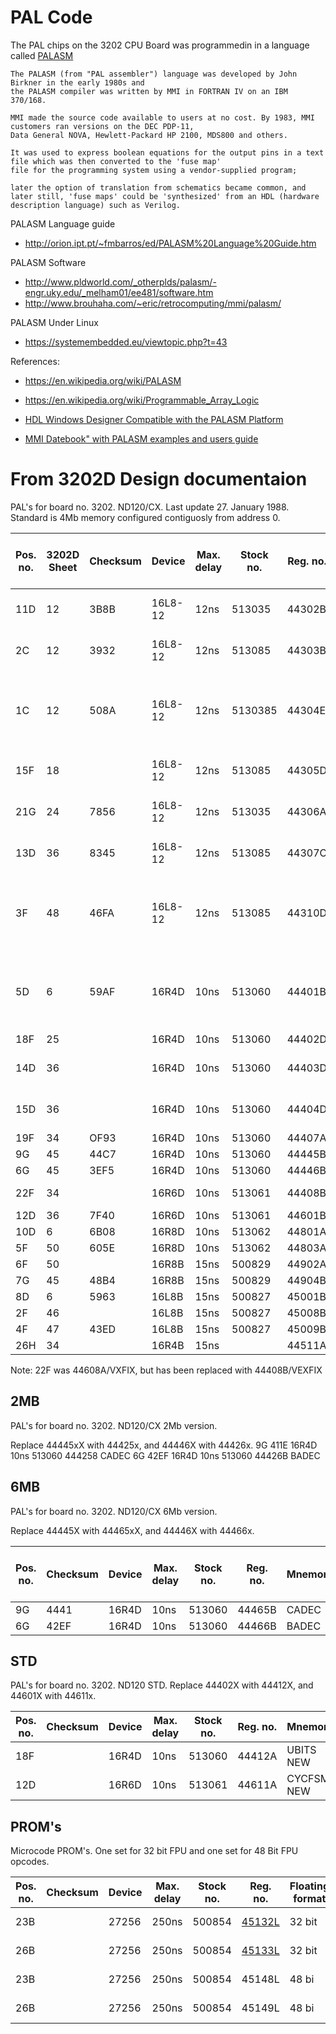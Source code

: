 # PAL Code 

The PAL chips on the 3202 CPU Board was programmedin in a language called [PALASM](https://en.wikipedia.org/wiki/Programmable_Array_Logic)


```wikipedia
The PALASM (from "PAL assembler") language was developed by John Birkner in the early 1980s and 
the PALASM compiler was written by MMI in FORTRAN IV on an IBM 370/168. 

MMI made the source code available to users at no cost. By 1983, MMI customers ran versions on the DEC PDP-11, 
Data General NOVA, Hewlett-Packard HP 2100, MDS800 and others.

It was used to express boolean equations for the output pins in a text file which was then converted to the 'fuse map' 
file for the programming system using a vendor-supplied program; 

later the option of translation from schematics became common, and later still, 'fuse maps' could be 'synthesized' from an HDL (hardware description language) such as Verilog.

```


PALASM Language guide
* http://orion.ipt.pt/~fmbarros/ed/PALASM%20Language%20Guide.htm

PALASM Software
* http://www.pldworld.com/_otherplds/palasm/-engr.uky.edu/_melham01/ee481/software.htm
* http://www.brouhaha.com/~eric/retrocomputing/mmi/palasm/

PALASM Under Linux
* https://systemembedded.eu/viewtopic.php?t=43

References:
* https://en.wikipedia.org/wiki/PALASM
* https://en.wikipedia.org/wiki/Programmable_Array_Logic

* [HDL Windows Designer Compatible with the PALASM Platform](http://www.wseas.us/e-library/conferences/2013/Malaysia/ACACOS/ACACOS-12.pdf)
* [MMI Datebook" with PALASM examples and users guide](http://bitsavers.trailing-edge.com/components/mmi/palasm_pleasm/PALASM_2_Software_Jul87.pdf)

# From 3202D Design documentaion 

PAL's for board no. 3202. ND120/CX. Last update 27. January 1988.
Standard is 4Mb memory configured contiguosly from address 0.

|Pos. no.| 3202D Sheet |Checksum| Device | Max. delay| Stock no.| Reg. no. | Mnemonic  | PALASM Image                | PALASM SRC (PDS format)      | Converted to Verilog |
|--------|-------------|--------|--------|-----------|----------|----------|-----------|-----------------------------|------------------------------|----------------------|
|11D     | 12          |3B8B    | 16L8-12| 12ns      | 513035   | 44302B   | LBC1      | [B IMG](IMG/44302B.png)     | [B PDS](SRC/44302B.txt)      | [Converted.](../../Verilog/PAL/44302B/PAL_44302B.v) Needs more test |
|2C      | 12          |3932    | 16L8-12| 12ns      | 513085   | 44303B   | LBC2      | [B IMG](IMG/44303B.png)     | [B PDS](SRC/44303B.txt)      | [Converted.](../../Verilog/PAL/44303B/PAL_44303B.v) Needs more test |
|1C      | 12          |508A    | 16L8-12| 12ns      | 5130385  | 44304E   | LBC3      | [E IMG](IMG/44304E.png)     | [E PDS](SRC/44304E.txt)      | [Almost converted. Need to fix self-reference signals.](../../Verilog/PAL/44304E/PAL_44304E.v) |
|15F     | 18          |        | 16L8-12| 12ns      | 513085   | 44305D   | CSCTL     | [D IMG](IMG/44305D.png)     | [D PDS](SRC/44305D.txt)      | [Converted.](../../Verilog/PAL/44305D/PAL_44305D.v) Needs more test |
|21G     | 24          |7856    | 16L8-12| 12ns      | 513035   | 44306A   | MMUCTL    | [A IMG](IMG/44306A.png)     | [A PDS](SRC/44306A.txt)      | [Converted.](../../Verilog/PAL/44306A/PAL_44306A.v) Needs more test |
|13D     | 36          |8345    | 16L8-12| 12ns      | 513085   | 44307C   | CYCLK     | [C IMG](IMG/44307C.png)     | [C PDS](SRC/44307C.txt)      | [Converted.](../../Verilog/PAL/44307C/PAL_44307C.v) Needs more test |
|3F      | 48          |46FA    | 16L8-12| 12ns      | 513085   | 44310D   | LBDIF     | [D IMG](IMG/44310D.png)     | [D PDS](SRC/44310D.txt)      | [Almost converted. Need to fix self-reference signals.](../../Verilog/PAL/44310D/PAL_44310D.v) |
|5D      | 6           |59AF    | 16R4D  | 10ns      | 513060   | 44401B   | BTIM      | [B IMG](IMG/44401B.png)     | [B PDS](SRC/44401B.txt)      | [Almost converted. Need to fix self-reference signals.](../../Verilog/PAL/44401B/PAL_44401B.v) |
|18F     | 25          |        | 16R4D  | 10ns      | 513060   | 44402D   | UBITS     | [D IMG](IMG/44402D.png)     | [D PDS](SRC/44402D.txt)  
|14D     | 36          |        | 16R4D  | 10ns      | 513060   | 44403D   | CYIN0     | [C IMG](IMG/44403C.png) / [D IMG](IMG/44403D.png)    | [C PDS](SRC/44403C.txt) / Missing D | [Converted C.](../../Verilog/PAL/44403C/PAL_44403C.v) Needs more test |
|15D     | 36          |        | 16R4D  | 10ns      | 513060   | 44404D   | CYIN1 NEW | [C IMG](IMG/44404C.png) / Missing D    | [C PDS](SRC/44404C.txt) / Missing D
|19F     | 34          |OF93    | 16R4D  | 10ns      | 513060   | 44407A   | ERFIX     | [A IMG](IMG/44407A.png)     | [A PDS](SRC/44407A.txt)  
|9G      | 45          |44C7    | 16R4D  | 10ns      | 513060   | 44445B   | CADEC     | [B IMG](IMG/44445B.png)     | [B PDS](SRC/44445B.txt)  
|6G      | 45          |3EF5    | 16R4D  | 10ns      | 513060   | 44446B   | BADEC     | [B IMG](IMG/44446B.png)     | [B PDS](SRC/44446B.txt)  
|22F     | 34          |        | 16R6D  | 10ns      | 513061   | 44408B   | VEXFIX    | [B IMG](IMG/44408B.png)     | [B PDS](SRC/44408B.txt)     | [Converted.](../../Verilog/PAL/44408B/PAL_44408B.v).  Tested! |
|12D     | 36          |7F40    | 16R6D  | 10ns      | 513061   | 44601B   | CYCFSM    | [B IMG](IMG/44601B.png)     | [B PDS](SRC/44601B.txt)  
|10D     | 6           |6B08    | 16R8D  | 10ns      | 513062   | 44801A   | BARBA <-  | [A IMG](IMG/44801A.png)     | [A PDS](SRC/44801A.txt)  
|5F      | 50          |605E    | 16R8D  | 10ns      | 513062   | 44803A   | RAMA      | [A IMG](IMG/44803A.png)     | [A PDS](SRC/44803A.txt)  
|6F      | 50          |        | 16R8B  | 15ns      | 500829   | 44902A   | RAMC      | [A IMG](IMG/44902A.png)     | [A PDS](SRC/44902A.txt)  
|7G      | 45          |48B4    | 16R8B  | 15ns      | 500829   | 44904B   | MSIZE     | [B IMG](IMG/44904B.png)     | [B PDS](SRC/44904B.txt)  
|8D      | 6           |5963    | 16L8B  | 15ns      | 500827   | 45001B   | BPAR      | [B IMG](IMG/45001B.png)     | [B PDS](SRC/45001B.txt)  
|2F      | 46          |        | 16L8B  | 15ns      | 500827   | 45008B   | DATA      | [B IMG](IMG/45008B.png)     | [B PDS](SRC/45008B.txt)  
|4F      | 47          |43ED    | 16L8B  | 15ns      | 500827   | 45009B   | ERROR     | [B IMG](IMG/45009B.png)     | [B PDS](SRC/45009B.txt)  
|26H     | 34          |        | 16R4B  | 15ns      |          | 44511A   | LEVO      | [A IMG](IMG/44511A.png)     | [A PDS](SRC/44511A.txt)  
          
Note: 22F was  44608A/VXFIX, but has been replaced with 44408B/VEXFIX

## 2MB

PAL's for board no. 3202. ND120/CX 2Mb version.

Replace 44445xX with 44425x, and 44446X with 44426x.
9G 411E 16R4D 10ns 513060 444258 CADEC
6G 42EF 16R4D 10ns 513060 44426B BADEC

## 6MB

PAL's for board no. 3202. ND120/CX 6Mb version.

Replace 44445X with 44465xX, and 44446X with 44466x.

|Pos. no.|Checksum| Device | Max. delay| Stock no.| Reg. no. | Mnemonic  |  PALASM Image               | PALASM SRC (PDS format)      |
|--------|--------|--------|-----------|----------|----------|-----------|-----------------------------|------------------------------|
|9G      | 4441   | 16R4D  | 10ns      | 513060   | 44465B   | CADEC     | [B IMG](IMG/44465B.png)       | [B PDS](SRC/44465B.txt)  
|6G      | 42EF   | 16R4D  | 10ns      | 513060   | 44466B   | BADEC     | [B IMG](IMG/44466B.png)       | [B PDS](SRC/44466B.txt)  

## STD

PAL's for board no. 3202. ND120 STD.
Replace 44402X with 44412X, and 44601X with 44611x.

|Pos. no.|Checksum| Device | Max. delay| Stock no.| Reg. no. | Mnemonic   | PALASM IMG | 
|--------|--------|--------|-----------|----------|----------|------------|------------|
| 18F    |        | 16R4D  | 10ns      | 513060   | 44412A   | UBITS NEW  |
| 12D    |        | 16R6D  | 10ns      | 513061   | 44611A   | CYCFSM NEW |

## PROM's

Microcode PROM's. One set for 32 bit FPU and one set for 48 Bit FPU opcodes.

|Pos. no.|Checksum| Device | Max. delay| Stock no.| Reg. no. | Floating format | Bit no.|
|--------|--------|--------|-----------|----------|----------|-----------------|--------|
| 23B    |        | 27256  | 250ns     | 500854   | [45132L](/Microcode/AM27256_45132L.bin)   | 32 bit          | 0-7    |
| 26B    |        | 27256  | 250ns     | 500854   | [45133L](/Microcode/AM27256_45133L.bin)   | 32 bit          | 8-15   |
| 23B    |        | 27256  | 250ns     | 500854   | 45148L   | 48 bi           | 0-7    |
| 26B    |        | 27256  | 250ns     | 500854   | 45149L   | 48 bi           | 8-15   |
